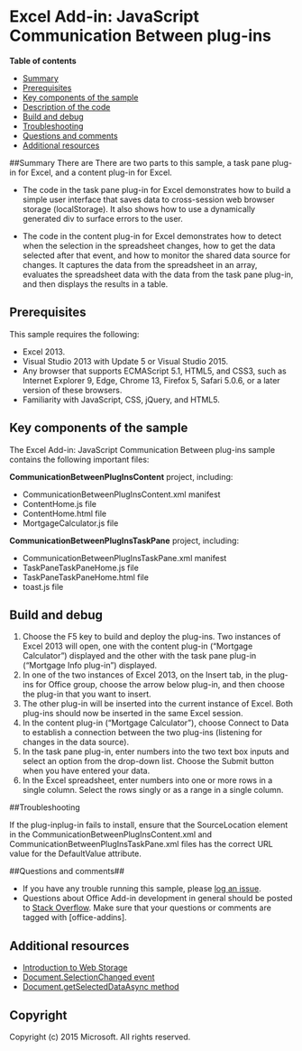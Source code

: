 # Excel Add-in: JavaScript Communication Between plug-ins

**Table of contents**

* [Summary](#summary)
* [Prerequisites](#prerequisites)
* [Key components of the sample](#components)
* [Description of the code](#codedescription)
* [Build and debug](#build)
* [Troubleshooting](#troubleshooting)
* [Questions and comments](#questions)
* [Additional resources](#additional-resources)

<a name="summary"></a>
##Summary
There are There are two parts to this sample, a task pane plug-in for Excel, and a content plug-in for Excel.

- The code in the task pane plug-in for Excel demonstrates how to build a simple user interface that saves data to cross-session web browser storage (localStorage). It also shows how to use a dynamically generated div to surface errors to the user.

- The code in the content plug-in for Excel demonstrates how to detect when the selection in the spreadsheet changes, how to get the data selected after that event, and how to monitor the shared data source for changes. It captures the data from the spreadsheet in an array, evaluates the spreadsheet data with the data from the task pane plug-in, and then displays the results in a table.

<a name="prerequisites"></a>
## Prerequisites ##

This sample requires the following:  

  - Excel 2013.
  - Visual Studio 2013 with Update 5 or Visual Studio 2015.
  - Any browser that supports ECMAScript 5.1, HTML5, and CSS3, such as Internet Explorer 9, Edge, Chrome 13, Firefox 5, Safari 5.0.6, or a later version of these browsers.
  - Familiarity with JavaScript, CSS, jQuery, and HTML5.

<a name="components"></a>
## Key components of the sample
The Excel Add-in: JavaScript Communication Between plug-ins sample contains the following important files:

**CommunicationBetweenPlugInsContent** project, including:

- CommunicationBetweenPlugInsContent.xml manifest 
- ContentHome.js file 
- ContentHome.html file 
- MortgageCalculator.js file

**CommunicationBetweenPlugInsTaskPane** project, including:

- CommunicationBetweenPlugInsTaskPane.xml manifest 
- TaskPaneTaskPaneHome.js file 
- TaskPaneTaskPaneHome.html file 
- toast.js file 

<a name="build"></a>
## Build and debug ##
1. Choose the F5 key to build and deploy the plug-ins. Two instances of Excel 2013 will open, one with the content plug-in (“Mortgage Calculator”) displayed and the other with the task pane plug-in (“Mortgage Info plug-in”) displayed. 
1. In one of the two instances of Excel 2013, on the Insert tab, in the plug-ins for Office group, choose the arrow below plug-in, and then choose the plug-in that you want to insert.
1. The other plug-in will be inserted into the current instance of Excel. Both plug-ins should now be inserted in the same Excel session. 
1. In the content plug-in (“Mortgage Calculator”), choose Connect to Data to establish a connection between the two plug-ins (listening for changes in the data source). 
1. In the task pane plug-in, enter numbers into the two text box inputs and select an option from the drop-down list. Choose the Submit button when you have entered your data. 
1. In the Excel spreadsheet, enter numbers into one or more rows in a single column. Select the rows singly or as a range in a single column. 


<a name="troubleshooting"></a>
##Troubleshooting


If the plug-inplug-in fails to install, ensure that the  SourceLocation element in the CommunicationBetweenPlugInsContent.xml and CommunicationBetweenPlugInsTaskPane.xml files has the correct URL value for the DefaultValue attribute.

<a name="questions"></a>
##Questions and comments##

- If you have any trouble running this sample, please [log an issue](https://github.com/OfficeDev/Outlook-Add-in-Javascript-MakeEWSRequest/issues).
- Questions about Office Add-in development in general should be posted to [Stack Overflow](http://stackoverflow.com/questions/tagged/office-addins). Make sure that your questions or comments are tagged with [office-addins].


<a name="additional-resources"></a>
## Additional resources ##

- [Introduction to Web Storage](https://msdn.microsoft.com/en-us/library/bg142799(v=vs.85).aspx)
- [Document.SelectionChanged event](https://msdn.microsoft.com/library/4cbc527c-a1d5-4fb0-b6db-28cc40c5d5e2)
- [Document.getSelectedDataAsync method](https://msdn.microsoft.com/en-us/library/fp142294(v=office.15))

## Copyright
Copyright (c) 2015 Microsoft. All rights reserved.

